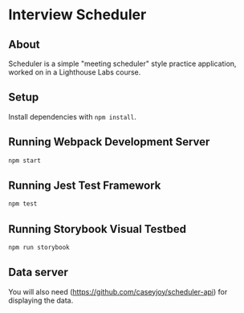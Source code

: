 # Interview Scheduler

## About
Scheduler is a simple "meeting scheduler" style practice application, worked on in a Lighthouse Labs course.


## Setup

Install dependencies with `npm install`.

## Running Webpack Development Server

```sh
npm start
```

## Running Jest Test Framework

```sh
npm test
```

## Running Storybook Visual Testbed

```sh
npm run storybook
```
## Data server
You will also need (https://github.com/caseyjoy/scheduler-api) for displaying the data.
